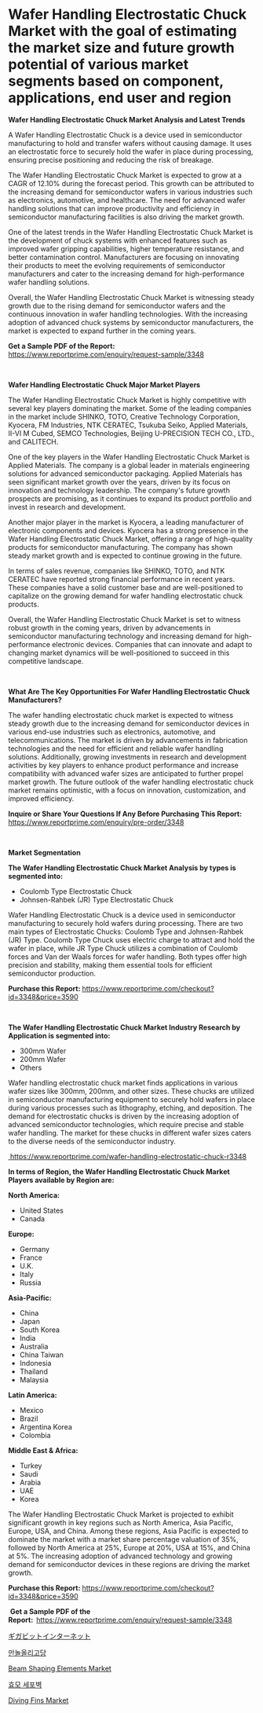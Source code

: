 <p><h1>Wafer Handling Electrostatic Chuck Market with the goal of estimating the market size and future growth potential of various market segments based on component, applications, end user and region</h1></p><p><strong>Wafer Handling Electrostatic Chuck Market Analysis and Latest Trends</strong></p>
<p><p>A Wafer Handling Electrostatic Chuck is a device used in semiconductor manufacturing to hold and transfer wafers without causing damage. It uses an electrostatic force to securely hold the wafer in place during processing, ensuring precise positioning and reducing the risk of breakage.</p><p>The Wafer Handling Electrostatic Chuck Market is expected to grow at a CAGR of 12.10% during the forecast period. This growth can be attributed to the increasing demand for semiconductor wafers in various industries such as electronics, automotive, and healthcare. The need for advanced wafer handling solutions that can improve productivity and efficiency in semiconductor manufacturing facilities is also driving the market growth.</p><p>One of the latest trends in the Wafer Handling Electrostatic Chuck Market is the development of chuck systems with enhanced features such as improved wafer gripping capabilities, higher temperature resistance, and better contamination control. Manufacturers are focusing on innovating their products to meet the evolving requirements of semiconductor manufacturers and cater to the increasing demand for high-performance wafer handling solutions.</p><p>Overall, the Wafer Handling Electrostatic Chuck Market is witnessing steady growth due to the rising demand for semiconductor wafers and the continuous innovation in wafer handling technologies. With the increasing adoption of advanced chuck systems by semiconductor manufacturers, the market is expected to expand further in the coming years.</p></p>
<p><strong>Get a Sample PDF of the Report:&nbsp;</strong> <a href="https://www.reportprime.com/enquiry/request-sample/3348">https://www.reportprime.com/enquiry/request-sample/3348</a></p>
<p>&nbsp;</p>
<p><strong>Wafer Handling Electrostatic Chuck Major Market Players</strong></p>
<p><p>The Wafer Handling Electrostatic Chuck Market is highly competitive with several key players dominating the market. Some of the leading companies in the market include SHINKO, TOTO, Creative Technology Corporation, Kyocera, FM Industries, NTK CERATEC, Tsukuba Seiko, Applied Materials, II-VI M Cubed, SEMCO Technologies, Beijing U-PRECISION TECH CO., LTD., and CALITECH.</p><p>One of the key players in the Wafer Handling Electrostatic Chuck Market is Applied Materials. The company is a global leader in materials engineering solutions for advanced semiconductor packaging. Applied Materials has seen significant market growth over the years, driven by its focus on innovation and technology leadership. The company's future growth prospects are promising, as it continues to expand its product portfolio and invest in research and development.</p><p>Another major player in the market is Kyocera, a leading manufacturer of electronic components and devices. Kyocera has a strong presence in the Wafer Handling Electrostatic Chuck Market, offering a range of high-quality products for semiconductor manufacturing. The company has shown steady market growth and is expected to continue growing in the future.</p><p>In terms of sales revenue, companies like SHINKO, TOTO, and NTK CERATEC have reported strong financial performance in recent years. These companies have a solid customer base and are well-positioned to capitalize on the growing demand for wafer handling electrostatic chuck products.</p><p>Overall, the Wafer Handling Electrostatic Chuck Market is set to witness robust growth in the coming years, driven by advancements in semiconductor manufacturing technology and increasing demand for high-performance electronic devices. Companies that can innovate and adapt to changing market dynamics will be well-positioned to succeed in this competitive landscape.</p></p>
<p>&nbsp;</p>
<p><strong>What Are The Key Opportunities For Wafer Handling Electrostatic Chuck Manufacturers?</strong></p>
<p><p>The wafer handling electrostatic chuck market is expected to witness steady growth due to the increasing demand for semiconductor devices in various end-use industries such as electronics, automotive, and telecommunications. The market is driven by advancements in fabrication technologies and the need for efficient and reliable wafer handling solutions. Additionally, growing investments in research and development activities by key players to enhance product performance and increase compatibility with advanced wafer sizes are anticipated to further propel market growth. The future outlook of the wafer handling electrostatic chuck market remains optimistic, with a focus on innovation, customization, and improved efficiency.</p></p>
<p><strong>Inquire or Share Your Questions If Any Before Purchasing This Report:</strong> <a href="https://www.reportprime.com/enquiry/pre-order/3348">https://www.reportprime.com/enquiry/pre-order/3348</a></p>
<p>&nbsp;</p>
<p><strong>Market Segmentation</strong></p>
<p><strong>The Wafer Handling Electrostatic Chuck Market Analysis by types is segmented into:</strong></p>
<p><ul><li>Coulomb Type Electrostatic Chuck</li><li>Johnsen-Rahbek (JR) Type Electrostatic Chuck</li></ul></p>
<p><p>Wafer Handling Electrostatic Chuck is a device used in semiconductor manufacturing to securely hold wafers during processing. There are two main types of Electrostatic Chucks: Coulomb Type and Johnsen-Rahbek (JR) Type. Coulomb Type Chuck uses electric charge to attract and hold the wafer in place, while JR Type Chuck utilizes a combination of Coulomb forces and Van der Waals forces for wafer handling. Both types offer high precision and stability, making them essential tools for efficient semiconductor production.</p></p>
<p><strong>Purchase this Report:&nbsp;</strong><a href="https://www.reportprime.com/checkout?id=3348&price=3590">https://www.reportprime.com/checkout?id=3348&price=3590</a></p>
<p>&nbsp;</p>
<p><strong>The Wafer Handling Electrostatic Chuck Market Industry Research by Application is segmented into:</strong></p>
<p><ul><li>300mm Wafer</li><li>200mm Wafer</li><li>Others</li></ul></p>
<p><p>Wafer handling electrostatic chuck market finds applications in various wafer sizes like 300mm, 200mm, and other sizes. These chucks are utilized in semiconductor manufacturing equipment to securely hold wafers in place during various processes such as lithography, etching, and deposition. The demand for electrostatic chucks is driven by the increasing adoption of advanced semiconductor technologies, which require precise and stable wafer handling. The market for these chucks in different wafer sizes caters to the diverse needs of the semiconductor industry.</p></p>
<p><a href="https://www.reportprime.com/wafer-handling-electrostatic-chuck-r3348">&nbsp;https://www.reportprime.com/wafer-handling-electrostatic-chuck-r3348</a></p>
<p><strong>In terms of Region, the Wafer Handling Electrostatic Chuck Market Players available by Region are:</strong></p>
<p>
    <p> <strong> North America: </strong>
        <ul>
            <li>United States</li>
            <li>Canada</li>
        </ul>
        </p> 
    <p> <strong> Europe: </strong>
        <ul>
            <li>Germany</li>
            <li>France</li>
            <li>U.K.</li>
            <li>Italy</li>
            <li>Russia</li>
        </ul>
        </p> 
    <p> <strong> Asia-Pacific: </strong>
        <ul>
            <li>China</li>
            <li>Japan</li>
            <li>South Korea</li>
            <li>India</li>
            <li>Australia</li>
            <li>China Taiwan</li>
            <li>Indonesia</li>
            <li>Thailand</li>
            <li>Malaysia</li>
        </ul>
        </p> 
    <p> <strong> Latin America: </strong>
        <ul>
            <li>Mexico</li>
            <li>Brazil</li>
            <li>Argentina Korea</li>
            <li>Colombia</li>
        </ul>
        </p> 
    <p> <strong> Middle East & Africa: </strong>
        <ul>
            <li>Turkey</li>
            <li>Saudi</li>
            <li>Arabia</li>
            <li>UAE</li>
            <li>Korea</li>
        </ul>
    </p>
    </p>
<p><p>The Wafer Handling Electrostatic Chuck Market is projected to exhibit significant growth in key regions such as North America, Asia Pacific, Europe, USA, and China. Among these regions, Asia Pacific is expected to dominate the market with a market share percentage valuation of 35%, followed by North America at 25%, Europe at 20%, USA at 15%, and China at 5%. The increasing adoption of advanced technology and growing demand for semiconductor devices in these regions are driving the market growth.</p></p>
<p><strong>Purchase this Report: </strong><a href="https://www.reportprime.com/checkout?id=3348&price=3590">https://www.reportprime.com/checkout?id=3348&price=3590</a></p>
<p>&nbsp;<strong>Get a Sample PDF of the Report:&nbsp;&nbsp;</strong><a href="https://www.reportprime.com/enquiry/request-sample/3348">https://www.reportprime.com/enquiry/request-sample/3348</a></p>
<p><strong></strong></p>
<p><p><a href="https://github.com/luffiazaza/Market-Research-Report-List-1/blob/main/649224972954.md">ギガビットインターネット</a></p><p><a href="https://github.com/PhilToryphy7876567/Market-Research-Report-List-1/blob/main/905656469748.md">만놀올리고당</a></p><p><a href="https://github.com/changoleonlaverguenzanoexiste/Market-Research-Report-List-3/blob/main/beam-shaping-elements-market.md">Beam Shaping Elements Market</a></p><p><a href="https://github.com/solomonbode85/Market-Research-Report-List-1/blob/main/269331869749.md">효모 세포벽</a></p><p><a href="https://issuu.com/reportprime-2/docs/diving-fins-market-size-2030.pptx">Diving Fins Market</a></p></p>